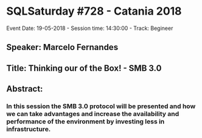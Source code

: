 # SQLSaturday #728 - Catania 2018
Event Date: 19-05-2018 - Session time: 14:30:00 - Track: Begineer
## Speaker: Marcelo Fernandes
## Title: Thinking our of the Box! - SMB 3.0
## Abstract:
### In this session the SMB 3.0 protocol will be presented and how we can take advantages and increase the availability and performance of the environment by investing less in infrastructure.
